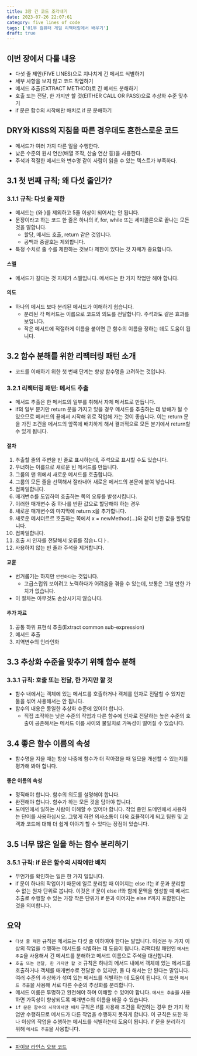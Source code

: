 ```yaml
---
title: 3장 긴 코드 조각내기
date: 2023-07-26 22:07:61
category: five lines of code
tags: ['01부 컴퓨터 게임 리팩터링에서 배우기']
draft: true
---
```


## 이번 장에서 다룰 내용

- 다섯 줄 제안(FIVE LINES)으로 지나치게 긴 메서드 식별하기
- 세부 사항을 보지 않고 코드 작업하기
- 메서드 추출(EXTRACT METHOD)로 긴 메서드 분해하기
- 호출 또는 전달, 한 가지만 할 것(EITHER CALL OR PASS)으로 추상화 수준 맞추기
- if 문은 함수의 시작에만 배치로 if 문 분해하기

## DRY와 KISS의 지침을 따른 경우데도 혼한스로운 코드

- 메서드가 여러 가지 다른 일을 수행한다.
- 낮은 수준의 원시 연산(배열 조작, 산술 연산 등)을 사용한다.
- 주석과 적절한 메서드와 변수명 같이 사람이 읽을 수 있는 텍스트가 부족하다.

## 3.1 첫 번째 규칙; 왜 다섯 줄인가?

### 3.1.1 규칙: 다섯 줄 제한

- 메서드는 {와 }를 제외하고 5줄 이상이 되어서는 안 됩니다.
- 문장이라고 하는 코드 한 줄은 하나의 if, for, while 또는 세미콜론으로 끝나는 모든 것을 말합니다.
  - 할당, 메서드 호출, return 같은 것입니다.
  - 공백과 중괄호는 제외합니다.
- 특정 수치로 줄 수를 제한하는 것보다 제한이 있다는 것 자체가 중요합니다.

#### 스멜

- 메서드가 길다는 것 자체가 스멜입니다. 메서드는 한 가지 작업만 해야 합니다.

#### 의도

- 하나의 메서드 보다 분리된 메서드가 이해하기 쉽습니다.
  - 분리된 각 메서드는 이름으로 코드의 의도를 전달합니다. 주석과도 같은 효과를 보입니다.
  - 작은 메서드에 적절하게 이름을 붙이면 큰 함수의 이름을 정하는 데도 도움이 됩니다.

## 3.2 함수 분해를 위한 리팩터링 패턴 소개

- 코드를 이해하기 위한 첫 번째 단계는 항상 함수명을 고려하는 것입니다.

### 3.2.1 리팩터링 패턴: 메서드 추출

- 메서드 추출은 한 메서드의 일부를 취해서 자체 메서드로 만듭니다.
- if의 일부 분기만 return 문을 가지고 있을 경우 메서드를 추출하는 데 방해가 될 수 있으므로 메서드의 끝에서 시작해 위로 작업해 가는 것이 좋습니다. 이는 return 문을 가진 조건을 메서드의 앞쪽에 배치하게 해서 결과적으로 모든 분기에서 return할 수 있게 됩니다.

#### 절차

1. 추출할 줄의 주변을 빈 줄로 표시하는데, 주석으로 표시할 수도 있습니다.
2. 우너하는 이름으로 새로운 빈 메서드를 만듭니다.
3. 그룹의 맨 위에서 새로운 메서드를 호출합니다.
4. 그룹의 모든 줄을 선택해서 잘라내어 새로운 메서드의 본문에 붙여 넣습니다.
5. 컴파일합니다.
6. 매개변수를 도입하여 호출하는 쪽의 오류를 발생시킵니다.
7. 이러한 매개변수 중 하나를 반환 값으로 할당해야 하는 경우
8. 새로운 매개변수의 마지막에 return x을 추가합니다.
9. 새로운 메서더르르 호출하는 쪽에서 x = newMethod(...)와 같이 반환 값을 할당합니다.
10. 컴파일합니다.
11. 호출 시 인자를 전달해서 오류를 잡습ㄴ디ㅏ.
12. 사용하지 않는 빈 줄과 주석을 제거합니다.

#### 교훈

- 번거롭기는 하지만 `안전하다`는 것입니다.
  - 고급스럽워 보이려고 노력하다가 어려움을 겪을 수 있는데, 보통은 그럴 만한 가치가 없습니다.
- 이 절차는 아무것도 손상시키지 않습니다.

#### 추가 자료

1. 공통 하위 표현식 추출(Extract common sub-expression)
2. 메서드 추출
3. 지역변수의 인라인화

## 3.3 추상화 수준을 맞추기 위해 함수 분해

### 3.3.1 규칙: 호출 또는 전달, 한 가지만 할 것

- 함수 내에서는 객체에 있는 메서드를 호출하거나 객체를 인자로 전달할 수 있지만 둘을 섞어 사용해서는 안 됩니다.
- 함수의 내용은 동일한 추상화 수준에 있어야 합니다.
  - 직접 조작하는 낮은 수준의 작업과 다른 함수에 인자로 전달하는 높은 수준의 호출이 공존해서는 메서드 이름 사이의 불일치로 가독성이 떨어질 수 있습니다.

## 3.4 좋은 함수 이름의 속성

- 함수명을 지을 때는 항상 나중에 함수가 더 작아졌을 때 일므을 개선할 수 있는지를 평가해 봐야 합니다.

#### 좋은 이름의 속성

- 정직해야 합니다. 함수의 의도를 설명해야 합니다.
- 완전해야 합니다. 함수가 하는 모든 것을 담아야 합니다.
- 도메인에서 일하는 사람이 이해할 수 있어야 합니다. 작업 중인 도메인에서 사용하는 단어를 사용하십시오. 그렇게 하면 의사소통이 더욱 효율적이게 되고 팀원 및 고객과 코드에 대해 더 쉽게 이야기 할 수 있다는 장점이 있습니다.

## 3.5 너무 많은 일을 하는 함수 분리하기

### 3.5.1 규칙: if 문은 함수의 시작에만 배치

- 무언가를 확인하는 일은 한 가지 일입니다.
- if 문이 하나의 작업이기 때문에 일르 분리할 때 이어지는 else if는 if 문과 분리할 수 없는 원자 단위로 봅니다. 이것은 if 문이 else if와 함께 문맥을 형성할 때 메서드 추출로 수행할 수 있는 가장 작은 단위가 if 문과 이어지는 else if까지 포함한다는 것을 의미합니다.

## 요약

- `다섯 줄 제한` 규칙은 메서드는 다섯 줄 이하여야 한다는 말입니다. 이것은 두 가지 이상의 작업을 수행하는 메서드를 식별하는 데 도움이 됩니다. 리팩터링 패턴인 `메서드 추출`을 사용해서 긴 메서드를 분해하고 메서드 이름으로 주석을 대신합니다.
- `호출 또는 전달, 한 가지만 할 것` 규칙은 하나의 메서드 내에서 객체에 있는 메서드를 호출하거나 객체를 매개변수로 전달할 수 있지만, 둘 다 해서는 안 된다는 말입니다. 여러 수준의 추상화가 섞여 있는 메서드를 식별하는 데 도움이 됩니다. 이 또한 `메서드 추출`을 사용해 서로 다른 수준의 추상화를 분리합니다.
- 메서드 이름은 투명하고 완전해야 하며 이해할 수 있어야 합니다. `메서드 추출`을 사용하면 가독성이 향상되도록 매개변수의 이름을 바꿀 수 있습니다.
- `if 문은 함수의 시작에서만 배치` 규칙은 if를 사용해 조건을 확인하는 경우 한 가지 작업만 수행하므로 메서드가 다른 작업을 수행하지 못하게 합니다. 이 규칙은 또한 하나 이상의 작업을 수행하는 메서드를 식별하는데 도움이 됩니다. if 문을 분리하기 위해 `메서드 추출`을 사용합니다.

---

- [파이브 라인스 오브 코드](https://product.kyobobook.co.kr/detail/S000200661796)
